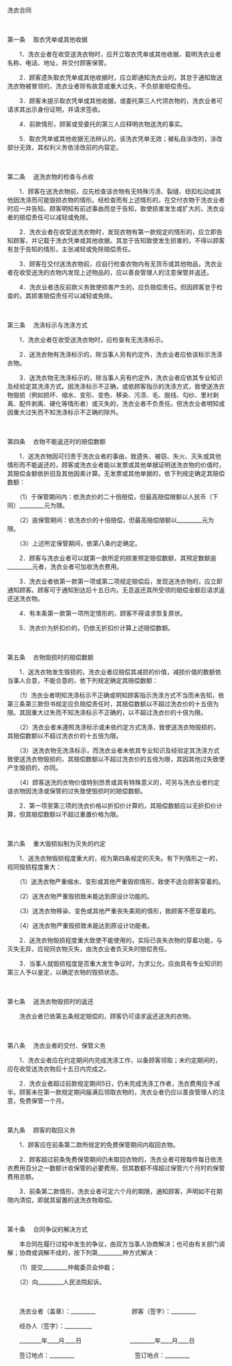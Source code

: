 



洗衣合同



 

　　

第一条
　取衣凭单或其他收据

　　1．洗衣业者在收受送洗衣物时，应开立取衣凭单或其他收据，载明洗衣业者名称、电话、地址，并交付顾客保管。

　　2．顾客遗失取衣凭单或其他收据时，应立即通知洗衣业的，其怠于通知致送洗衣物被冒领的，洗衣业者除有故意或重大过失，不负损害赔偿责任。

　　3．顾客未提示取衣凭单或其他收据，或委托第三人代领衣物的，洗衣业者可请求其出示身份证明，并请求签收。

　　4．前款情形，顾客或受委托的第三人应释明衣物送洗的事实。

　　5．取衣凭单或其他收据无法辨认的，该洗衣凭单无效；被私自涂改的，涂改部分无效，其权利义务依涂改前的内容定。

　　

第二条
　送洗衣物的检查与点收

　　1．顾客在送洗衣物前，应先检查该衣物有无特殊污渍、裂缝、纽扣松动或其他因洗涤而可能毁损衣物的情形。经检查而有上述情形的，在交付衣物于洗衣业者时应一并告知。顾客明知有前述事由而怠于告知，致使损害发生或扩大的，洗衣业者的赔偿责任可以减轻或免除。

　　2．洗衣业者在收受送洗衣物时，发现衣物有第一款规定的情形的，应立即告知顾客，并记载于洗衣凭单或其他收据。其怠于告知致使发生损害的，不得以顾客有怠于告知的情形，主张减轻或免除赔偿责任。

　　3．顾客在交付送洗衣物前，应自行检查衣物内有无货币或其他物品，洗衣业者在收受送洗的衣物内发现上述物品的，应以善良管理人的注意保管并返还。

　　4．洗衣业者违反前款义务致使损害产生的，应负赔偿责任。但因顾客怠于检查的，其损害赔偿责任可以减轻或免除。

　　

第三条
　洗涤标示与洗涤方式

　　1．洗衣业者在收受送洗衣物时，应检查有无洗涤标示。

　　2．送洗衣物有洗涤标示的，除当事人另有约定外，洗衣业者应依该标示洗涤衣物。

　　3．送洗衣物无洗涤标示的，除当事人另有约定外，洗衣业者应依其专业知识及经验定其洗涤方式。因洗涤标示不正确，或依顾客指示的洗涤方式，致使送洗衣物毁损（例如损坏、缩水、变形、变色、移染、污渍、毛、脱线、勾纱、里衬剥离、配件剥离、硬化等情形者）或灭失的，洗衣业者不负责任。但洗衣业者明知或因重大过失而不知洗涤标示不正确的除外。

　　

第四条
　衣物不能返还时的赔偿数额

　　1．送洗衣物因可归责于洗衣业者的事由，致遗失、被窃、失火、灭失或其他情形而不能返还的，顾客或洗衣业者能以发票或其他单据证明送洗衣物的价值时，其赔偿金额依折旧及其他因素计算。无发票或其他单据的，依下列规定确定其赔偿数额：

　　（1）于保管期间内：依洗衣价的二十倍赔偿，但最高赔偿限额以人民币（下同）_________元为限。

　　（2）逾保管期间：依洗衣价的十倍赔偿，但最高赔偿限额以_________元为限。

　　（3）上述所定保管期间，依第八条约定确定。

　　2．顾客与洗衣业者可以就第一款所定的损害预定赔偿数额，其预定数额逾_________元者，洗衣业者可加收洗衣费用。

　　3．洗衣业者依第一款第一项或第二项规定赔偿后，发现送洗衣物的，应立即通知顾客。顾客可于通知到达后十五日内，无息返还其所受领的赔偿金额后请求返还送洗衣物。

　　4．有本条第一款第一项所定情形的，顾客不得请求恢复原状。

　　5．洗衣价为折扣价的，仍依无折扣价计算上述赔偿数额。

　　

第五条
　衣物毁损时的赔偿数额

　　1．送洗衣物发生毁损的，洗衣业者应赔偿其减损的价值，减损价值的数额依当事人合意，不能合意的，依下列规定确定其赔偿数额：

　　（1）洗衣业者明知洗涤标示不正确或明知顾客指示洗涤方式不当而未告知，依第三条第三款但书规定应负赔偿责任时，其赔偿数额以不超过洗衣价的十五倍为限。其因重大过失而不知洗涤标示不正确的，以不超过洗衣价的十倍为限。

　　（2）洗衣业者未遵照洗涤标示或未依约定方式洗涤，致使送洗衣物毁损的，其赔偿数额以不超过洗衣价的十五倍为限。

　　（3）送洗衣物无洗涤标示，而洗衣业者未依其专业知识及经验定其洗涤方式致使送洗衣物毁损的，其赔偿数额以不超过洗衣价的五倍为限，其因其他过失致使产生毁损的，亦同。

　　（4）顾客送洗的衣物价值特别昂贵或具有特殊意义的，可另与洗衣业者约定该衣物因洗涤或保管的过失致使毁损时的赔偿数额。

　　2．第一项至第三项的洗衣价格以折扣价计算的，其赔偿数额应以无折扣价计算，但其赔偿数额以不超过重置价格为限。

　　

第六条
　重大毁损拟制为灭失的约定

　　1．送洗衣物毁损程度重大的，视为第四条规定的灭失。有下列情形之一的，视同毁损程度重大：

　　（1）送洗衣物严重缩水、变形或其他严重毁损情形，致使不适合顾客穿着的。

　　（2）送洗衣物严重毁损致未能达到原设计功能的。

　　（3）送洗衣物移染、变色或其他严重丧失美观的情形，致顾客不愿穿着的。

　　（4）送洗衣物严重毁损致未能达到原设计功能者。

　　2．送洗衣物毁损程度重大致使不能使用的，实际已丧失衣物的穿着功能，与灭失无异，应视同衣物灭失，由洗衣业者负灭失时赔偿责任。

　　3．当事人就毁损程度是否重大发生争议时，为求公允，应由具有专业知识的第三人予以鉴定，以确定衣物的毁损状态。

　　

第七条
　送洗衣物毁损时的返还

　　洗衣业者已依第五条规定赔偿的，顾客仍可请求返还送洗的衣物。

　　

第八条
　洗衣业者的交付、保管义务

　　1．洗衣业者应在约定期间内完成洗涤工作，以备顾客领取；未约定期间的，应在收受送洗衣物后十五日内完成之。

　　2．洗衣业者超过前款规定期间5日，仍未完成洗涤工作者，洗衣费用应予减半。顾客未在第一款规定期间届满后领取衣物的，洗衣业者仍应以善良管理人的注意，免费保管一个月。

　　

第九条
　顾客的取回义务

　　1．顾客应在前条第二款所规定的免费保管期间内取回衣物。

　　2．顾客超过前条免费保管期间仍未取回衣物的，洗衣业者可按每件每日依洗衣费用百分之一数额计收保管的必要费用，但其数额不得超过保管六个月时的保管费用总额。

　　3．前条第二款情形，洗衣业者可定六个月的期限，通知顾客，声明如不在期限内清偿，即就其留置的送洗衣物取偿。

　　

第十条
　合同争议的解决方式

　　本合同在履行过程中发生的争议，由双方当事人协商解决；也可由有关部门调解；协商或调解不成的，按下列第_________种方式解决：

　　（1）提交_________仲裁委员会仲裁；

　　（2）向_________人民法院起诉。　

　　　

　　洗衣业者（盖章）：_________　　　　　　顾客（签字）：_________　　

　　经办人（签字）：__________

　　________年____月____日　　　　　　　　_________年____月____日　　

　　签订地点：_________　　　　　　　　　　签订地点：_________